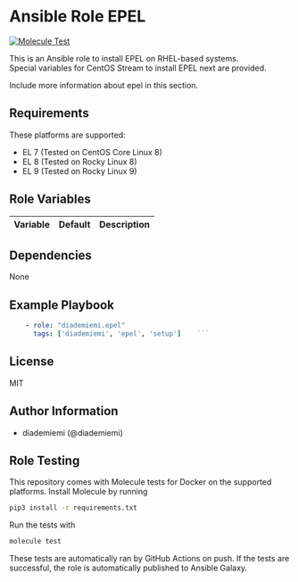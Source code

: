 Ansible Role EPEL
=========

[![Molecule Test](https://github.com/diademiemi/ansible_role_epel/actions/workflows/molecule.yml/badge.svg)](https://github.com/diademiemi/ansible_role_epel/actions/workflows/molecule.yml)

This is an Ansible role to install EPEL on RHEL-based systems.  
Special variables for CentOS Stream to install EPEL next are provided.  

Include more information about epel in this section.

Requirements
------------
These platforms are supported:
- EL 7 (Tested on CentOS Core Linux 8)  
- EL 8 (Tested on Rocky Linux 8)  
- EL 9 (Tested on Rocky Linux 9)  

<!-- 
- List hardware requirements here  
-->

Role Variables
--------------

Variable | Default | Description
--- | --- | ---
<!--
`variable` | `default` | Variable example
`long_variable` | See [defaults/main.yml](./defaults/main.yml) | Variable referring to defaults
`distro_specific_variable` | See [vars/debian.yml](./vars/debian.yml) | Variable referring to distro-specific variables
-->

Dependencies
------------
<!-- List dependencies on other roles or criteria -->
None

Example Playbook
----------------

```yaml
    - role: "diademiemi.epel"
      tags: ['diademiemi', 'epel', 'setup']    ```

```

License
-------

MIT

Author Information
------------------

- diademiemi (@diademiemi)

Role Testing
------------

This repository comes with Molecule tests for Docker on the supported platforms.
Install Molecule by running
```bash
pip3 install -r requirements.txt
```

Run the tests with
```bash
molecule test
```

These tests are automatically ran by GitHub Actions on push. If the tests are successful, the role is automatically published to Ansible Galaxy.

